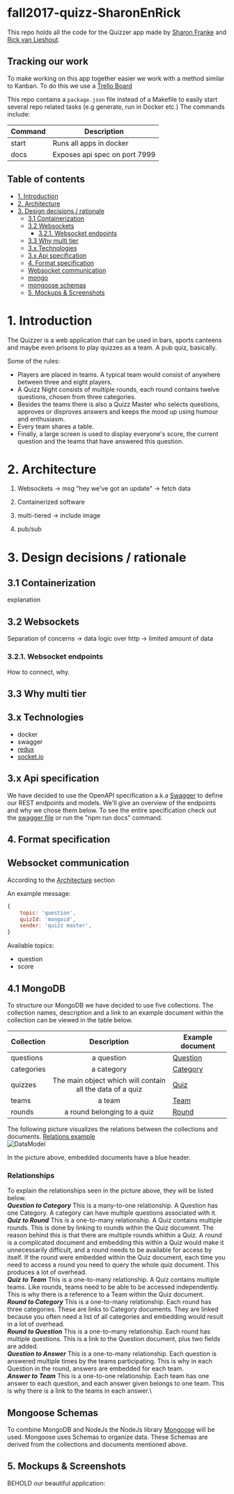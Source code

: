 
<h1>fall2017-quizz-SharonEnRick</h1>
This repo holds all the code for the Quizzer app made by <a href = "https://github.com/sharonfranke">Sharon Franke</a> and <a href = "http://mastermindzh.com">Rick van Lieshout</a>.


<h2>Tracking our work</h2>
To make working on this app together easier we work with a method similar to Kanban. To do this we use a <a href = "https://trello.com/b/6IQNr0Xl/quizzer">Trello Board</a>

This repo contains a `package.json` file instead of a Makefile to easily start several repo related tasks (e.g generate, run in Docker etc.) The commands include:

| Command | Description                   |
|---------|-------------------------------|
| start   | Runs all apps in docker       |
| docs    | Exposes api spec on port 7999 |

<h2>Table of contents</h2>
<!--  use markdown styled headers below -->
<!-- TOC -->

- [1. Introduction](#1-introduction)
- [2. Architecture](#2-architecture)
- [3. Design decisions / rationale](#3-design-decisions--rationale)
    - [3.1 Containerization](#31-containerization)
    - [3.2 Websockets](#32-websockets)
        - [3.2.1. Websocket endpoints](#321-websocket-endpoints)
    - [3.3 Why multi tier](#33-why-multi-tier)
    - [3.x Technologies](#3x-technologies)
    - [3.x Api specification](#3x-api-specification)
    - [4. Format specification](#4-format-specification)
    - [Websocket communication](#websocket-communication)
    - [mongo](#mongo)
    - [mongoose schemas](#mongoose-schemas)
    - [5. Mockups & Screenshots](#5-mockups--screenshots)

<!-- /TOC -->

# 1. Introduction

The Quizzer is a web application that can be used in bars, sports canteens and maybe even prisons to play quizzes as a team. A pub quiz, basically.

<!-- INSERT PUB QUIZ EXPLANATION -->

Some of the rules:
* Players are placed in teams. A typical team would consist of anywhere between three and eight players.
* A Quizz Night consists of multiple rounds, each round contains twelve questions, chosen from three categories.
* Besides the teams there is also a Quizz Master who selects questions, approves or disproves answers and keeps the mood up using humour and enthusiasm.
* Every team shares a table.
* Finally, a large screen is used to display everyone's score, the current question and the teams that have answered this question.

# 2. Architecture

<!-- This chapter describes what we're doing -->

1. Websockets -> msg "hey we've got an update" -> fetch data

2. Containerized software

3. multi-tiered -> include image

4. pub/sub

# 3. Design decisions / rationale

<!-- This chapter describes why (and why not something else). -->

## 3.1 Containerization

explanation

## 3.2 Websockets

Separation of concerns -> data logic over http -> limited amount of data

### 3.2.1. Websocket endpoints

How to connect, why.

## 3.3 Why multi tier

## 3.x Technologies

- docker
- swagger
- [redux]('http://redux.js.org/')
- [socket.io]('https://socket.io/')

## 3.x Api specification
We have decided to use the OpenAPI specification a.k.a [Swagger](https://swagger.io/) to define our REST endpoints and models. We'll give an overview of the endpoints and why we chose them below. To see the entire specification check out the [swagger file](definitions/swagger.yml) or run the "npm run docs" command.

## 4. Format specification


## Websocket communication

According to the [Architecture]('#Architecture') section

An example message:
```js
{
    topic: 'question',
    quizId: 'mongoid',
    sender: 'quizz master',
}
```

Available topics:

<!-- TABLE -->

- question
- score

## 4.1 MongoDB

To structure our MongoDB we have decided to use five collections. The collection names, description and a link to an example document within the collection can be viewed in the table below.

| Collection 	|           Description           	| Example document                                                                          	|
|------------	|:-------------------------------:	|-------------------------------------------------------------------------------------------	|
| questions  	|            a question           	| [Question](./definitions/mongo%20examples/question.json)                                                                	|
| categories 	|            a category           	| [Category](./definitions/mongo%20examples/category.json)                                                                          	|
| quizzes    	| The main object which will contain all the data of a quiz 	| [Quiz](./definitions/mongo%20examples/quiz.json)                                                       	|
| teams      	| a team                     	| [Team](./definitions/mongo%20examples/team.json)                                                                        	|
| rounds     	| a round belonging to a quiz                    	| [Round](./definitions/mongo%20examples/round.json) 	|


The following picture visualizes the relations between the collections and documents.
[Relations example](./pictures/DataModel.png)\
![DataModel](./pictures/DataModel.png)

In the picture above, embedded documents have a blue header.

### Relationships
To explain the relationships seen in the picture above, they will be listed below.\
***Question to Category*** This is a many-to-one relationship. A Question has one Category. A category can have multiple questions associated with it.\
***Quiz to Round*** This is a one-to-many relationship. A Quiz contains multiple rounds. This is done by linking to rounds within the Quiz document. The reason behind this is that there are multiple rounds whithin a Quiz. A round is a complicated document and embedding this within a Quiz would make it unnecessarily difficult, and a round needs to be available for access by itself. If the round were embedded within the Quiz document, each time you need to access a round you need to query the whole quiz document. This produces a lot of overhead.\
***Quiz to Team*** This is a one-to-many relationship. A Quiz contains multiple teams. Like rounds, teams need to be able to be accessed independently. This is why there is a reference to a Team within the Quiz document.\
***Round to Category*** This is a one-to-many relationship. Each round has three categories. These are links to Category documents. They are linked because you often need a list of all categories and embedding would result in a lot of overhead.\
***Round to Question*** This is a one-to-many relationship. Each round has multiple questions. This is a link to the Question document, plus two fields are added.\
***Question to Answer*** This is a one-to-many relationship. Each question is answered multiple times by the teams participating. This is why in each Question in the round, answers are embedded for each team.\
***Answer to Team*** This is a one-to-one relationship. Each team has one answer to each question, and each answer given belongs to one team. This is why there is a link to the teams in each answer.\


## Mongoose Schemas

To combine MongoDB and NodeJs the NodeJs library [Mongoose]('http://mongoosejs.com/') will be used.
Mongoose uses Schemas to organize data. These Schemas are derived from the collections and documents mentioned above.




## 5. Mockups & Screenshots

BEHOLD our beautiful application:


